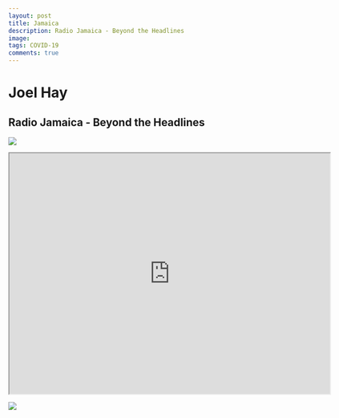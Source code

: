```yaml
---
layout: post
title: Jamaica 
description: Radio Jamaica - Beyond the Headlines
image: 
tags: COVID-19
comments: true
---
```


Joel Hay 
========

Radio Jamaica - Beyond the Headlines 
------------------------------------

![](https://lh6.googleusercontent.com/mZL0o5UozBSXxpZuymWm-Z6cEC5zKoQDzoPUGd2DkAlCD3Vt_UTUrI_B17e2SiUCzTiI7v4GFSDjQ0PfXlQFy4HMjsaZl2kBWtGwN8NSRtwrQoDCDDHs=w1280)

<iframe src="https://drive.google.com/file/d/1YzNsxjk3JX7yA7qWsj7J2XUtEM-eb5oY/preview" width="640" height="480"></iframe>

![](https://lh3.googleusercontent.com/gARqjbqLEPvG3eUVKRG_L0P2vveJdVt5xWY89vNEH91FwwciEWh1AgdJFTfbU0Rp95FHTfBgYXYqoyiOw3z-2V8Kr4wbuvD2XFtUQ59M-_CByVAgW9Pi=w1280)
